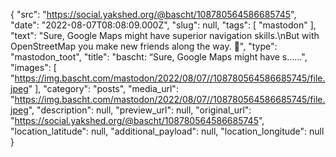 {
  "src": "https://social.yakshed.org/@bascht/108780564586685745",
  "date": "2022-08-07T08:08:09.000Z",
  "slug": null,
  "tags": [
    "mastodon"
  ],
  "text": "Sure, Google Maps might have superior navigation skills.\nBut with OpenStreetMap you make new friends along the way. 🐄",
  "type": "mastodon_toot",
  "title": "bascht: “Sure, Google Maps might have s……",
  "images": [
    "https://img.bascht.com/mastodon/2022/08/07//108780564586685745/file.jpeg"
  ],
  "category": "posts",
  "media_url": "https://img.bascht.com/mastodon/2022/08/07//108780564586685745/file.jpeg",
  "description": null,
  "preview_url": null,
  "original_url": "https://social.yakshed.org/@bascht/108780564586685745",
  "location_latitude": null,
  "additional_payload": null,
  "location_longitude": null
}